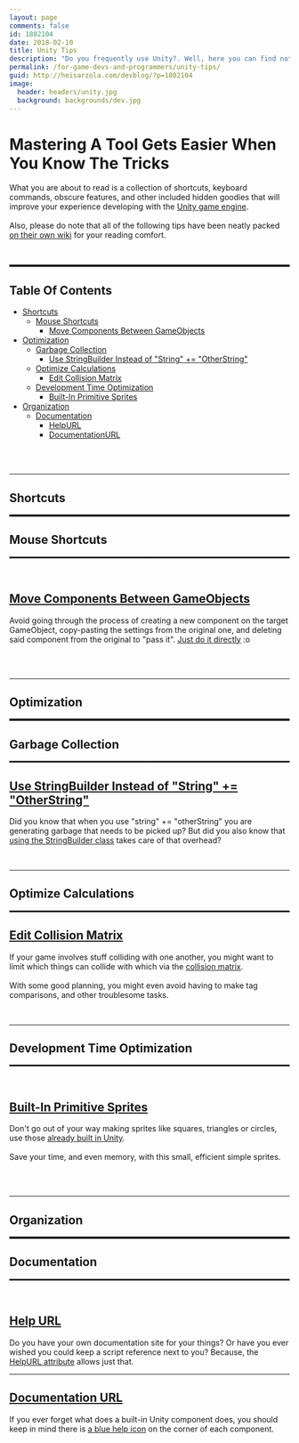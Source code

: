 ```yaml
---
layout: page
comments: false
id: 1802104
date: 2018-02-10
title: Unity Tips
description: "Do you frequently use Unity?. Well, here you can find not-so-known shortcuts and features to improve your experience."
permalink: /for-game-devs-and-programmers/unity-tips/
guid: http://heisarzola.com/devblog/?p=1802104
image:
  header: headers/unity.jpg
  background: backgrounds/dev.jpg
---
```

# Mastering A Tool Gets Easier When You Know The Tricks

<p>What you are about to read is a collection of shortcuts, keyboard commands, obscure features, and other included hidden goodies that will improve your experience developing with the <a href="https://unity3d.com/" target="_blank">Unity game engine</a>.
<br><br>Also, please do note that all of the following tips have been neatly packed <a href="https://github.com/heisarzola/Unity-Tips/wiki" target="_blank">on their own wiki</a> for your reading comfort.</p>

<br>
<hr style="border-top: dotted 3px;" />

<h2>Table Of Contents</h2>

* <a href="#short">Shortcuts</a>
    * <a href="#shortmouse">Mouse Shortcuts</a>
        * <a href="#shortmouse1">Move Components Between GameObjects</a>
* <a href="#opt">Optimization</a>
    * <a href="#optgc">Garbage Collection</a>
        * <a href="#optgc1">Use StringBuilder Instead of "String" += "OtherString"</a>
    * <a href="#optcalc">Optimize Calculations</a>
        * <a href="#optcalc1">Edit Collision Matrix</a>
    * <a href="#optdevt">Development Time Optimization</a>
        * <a href="#optdevt1">Built-In Primitive Sprites</a>
* <a href="#org">Organization</a>
    * <a href="#orgdoc">Documentation</a>
        * <a href="#orgdoc1">HelpURL</a>
        * <a href="#orgdoc2">DocumentationURL</a>

<!---------------------------------------------------------------------------->
<!----------------------------------SHORCUTS---------------------------------->
<!---------------------------------------------------------------------------->

<br><br>

<hr>
<h2 id="short">Shortcuts</h2>
<hr style="border-top: dotted 3px;" />

<h2 id="shortmouse">Mouse Shortcuts</h2>
<hr style="border-top: dashed 2px;" />

<div class="row">
   <div class="column2">
      <a href="/images/posts/2017/12/Pass-Components-Between-GO-Text.gif" data-elementor-open-lightbox="default"><br />
          <img src="/images/posts/2017/12/Pass-Components-Between-GO-Text.gif" alt="" data-recalc-dims="1" target="_blank">
       </a>
   </div>
   <div class="column2">
       <h2 id ="shortmouse1"><a href="/unity-tip-2/" target="_blank">Move Components Between GameObjects</a></h2>
       <p>Avoid going through the process of creating a new component on the target GameObject, copy-pasting the settings from the original one, and deleting said component from the original to "pass it". <u><a href="/unity-tip-2/" target="_blank">Just do it directly</a></u> :o</p>
   </div>
</div>

<!---------------------------------------------------------------------------->
<!--------------------------------OPTIMIZATION-------------------------------->
<!---------------------------------------------------------------------------->

<br><br>

<hr>
<h2 id="opt">Optimization</h2>
<hr style="border-top: dotted 3px;" />

<h2 id="optgc">Garbage Collection</h2>
<hr style="border-top: dashed 2px;" />

<div class="row">
   <div class="column2">
       <h2 id ="optgc1"><a href="/unity-tip-3/" target="_blank">Use StringBuilder Instead of "String" += "OtherString"</a></h2>
       <p>Did you know that when you use "string" += "otherString" you are generating garbage that needs to be picked up? But did you also know that <u><a href="/unity-tip-3/" target="_blank">using the StringBuilder class</a></u> takes care of that overhead?</p>
   </div>
   <div class="column2">
      <a href="/images/posts/2018/01/Use-StringBuilder-Instead-of-Text.gif" data-elementor-open-lightbox="default"><br />
          <img src="/images/posts/2018/01/Use-StringBuilder-Instead-of-Text.gif" alt="" data-recalc-dims="1" target="_blank">
       </a>
   </div>
</div>

<hr>
<h2 id="optcalc">Optimize Calculations</h2>
<hr style="border-top: dashed 2px;" />

<div class="row">
   <div class="column2">
       <h2 id ="optgc1"><a href="/unity-tip-6/" target="_blank">Edit Collision Matrix</a></h2>
       <p>If your game involves stuff colliding with one another, you might want to limit which things can collide with which via the <u><a href="/unity-tip-6/" target="_blank">collision matrix</a></u>.
       <br><br>With some good planning, you might even avoid having to make tag comparisons, and other troublesome tasks.</p>
   </div>
   <div class="column2">
      <a href="/images/posts/2018/02/Collision-Matrix-Text.gif" data-elementor-open-lightbox="default"><br />
          <img src="/images/posts/2018/02/Collision-Matrix-Text.gif" alt="" data-recalc-dims="1" target="_blank">
       </a>
   </div>
</div>

<hr>
<h2 id="optdevt">Development Time Optimization</h2>
<hr style="border-top: dashed 2px;" />

<div class="row">
   <div class="column2">
      <a href="/images/posts/2018/04/primitive-sprites.gif" data-elementor-open-lightbox="default"><br />
          <img src="/images/posts/2018/04/primitive-sprites.gif" alt="" data-recalc-dims="1" target="_blank">
       </a>
   </div>
   <div class="column2">
       <h2 id ="optdevt1"><a href="/unity-tip-7/" target="_blank">Built-In Primitive Sprites</a></h2>
       <p>Don't go out of your way making sprites like squares, triangles or circles, use those <u><a href="/unity-tip-7/" target="_blank">already built in Unity</a></u>.
       <br><br>Save your time, and even memory, with this small, efficient simple sprites.</p>
   </div>
</div>

<!---------------------------------------------------------------------------->
<!--------------------------------ORGANIZATION-------------------------------->
<!---------------------------------------------------------------------------->

<br><br>

<hr>
<h2 id="org">Organization</h2>
<hr style="border-top: dotted 3px;" />

<h2 id="orgdoc">Documentation</h2>
<hr style="border-top: dashed 2px;" />

<div class="row">
   <div class="column2">
      <a href="/images/posts/2018/01/HelpURL-Text.gif" data-elementor-open-lightbox="default"><br />
          <img src="/images/posts/2018/01/HelpURL-Text.gif" alt="" data-recalc-dims="1" target="_blank">
       </a>
   </div>
   <div class="column2">
       <h2 id ="orgdoc1"><a href="/unity-tip-4/" target="_blank">Help URL</a></h2>
       <p>Do you have your own documentation site for your things? Or have you ever wished you could keep a script reference next to you? Because, the <u><a href="/unity-tip-4/" target="_blank">HelpURL attribute</a></u> allows just that.</p>
   </div>
</div>

<hr>

<div class="row">
   <div class="column2">
       <h2 id ="orgdoc2"><a href="/unity-tip-5/" target="_blank">Documentation URL</a></h2>
       <p>If you ever forget what does a built-in Unity component does, you should keep in mind there is <u><a href="/unity-tip-5/" target="_blank">a blue help icon</a></u> on the corner of each component.</p>
   </div>
   <div class="column2">
      <a href="/images/posts/2018/01/Documentation-URL-Text.gif" data-elementor-open-lightbox="default"><br />
          <img src="/images/posts/2018/01/Documentation-URL-Text.gif" alt="" data-recalc-dims="1" target="_blank">
       </a>
   </div>
</div>

<!--GAME_DEV-->